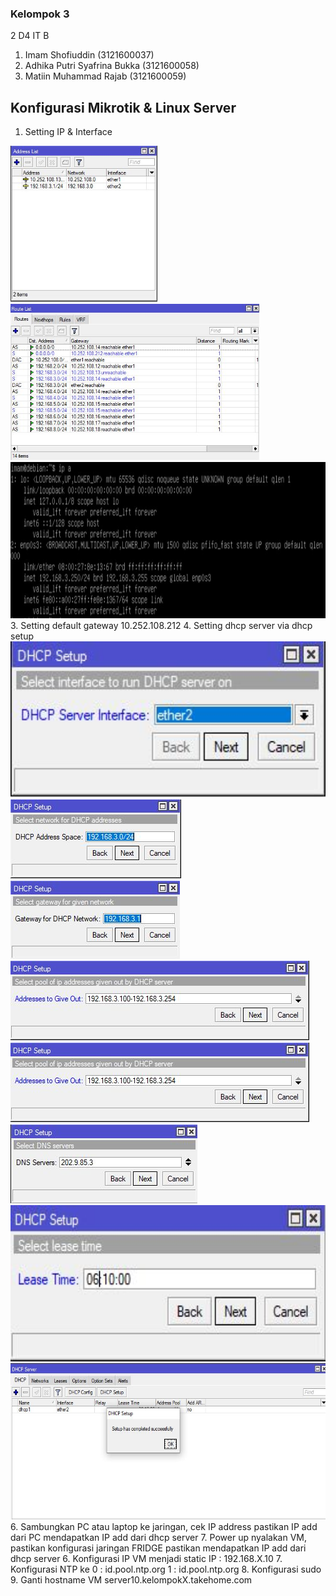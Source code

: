 ### Kelompok 3
2 D4 IT B 

1. Imam Shofiuddin             (3121600037)
2. Adhika Putri Syafrina Bukka (3121600058)
3. Matiin Muhammad Rajab       (3121600059)

## Konfigurasi Mikrotik & Linux Server

1. Setting IP & Interface
<img src="https://github.com/adhikasyafrina/Workshop-Administrasi-Jaringan/blob/main/Minggu%205/Images/IP_add.jpg" height="250" /> 
<img src="https://github.com/adhikasyafrina/Workshop-Administrasi-Jaringan/blob/main/Minggu%205/Images/IP_route.jpg" height="250" />
<img src="https://github.com/adhikasyafrina/Workshop-Administrasi-Jaringan/blob/main/Minggu%205/Images/chech_ip%20a.jpg" height="250" />
3. Setting default gateway 10.252.108.212
4. Setting dhcp server via dhcp setup 
<img src="https://github.com/adhikasyafrina/Workshop-Administrasi-Jaringan/blob/main/Minggu%205/Images/dhcp_setup.jpg" height="250" />
<img src="https://github.com/adhikasyafrina/Workshop-Administrasi-Jaringan/blob/main/Minggu%205/Images/dhcp_setup1.jpg" />
<img src="https://github.com/adhikasyafrina/Workshop-Administrasi-Jaringan/blob/main/Minggu%205/Images/dhcp_setup2.jpg" />
<img src="https://github.com/adhikasyafrina/Workshop-Administrasi-Jaringan/blob/main/Minggu%205/Images/dhcp_setup3.jpg" />
<img src="https://github.com/adhikasyafrina/Workshop-Administrasi-Jaringan/blob/main/Minggu%205/Images/dhcp_setup4.jpg" />
<img src="https://github.com/adhikasyafrina/Workshop-Administrasi-Jaringan/blob/main/Minggu%205/Images/dhcp_setup5.jpg" />
<img src="https://github.com/adhikasyafrina/Workshop-Administrasi-Jaringan/blob/main/Minggu%205/Images/dhcp_setup6.jpg" height="250" />
<img src="https://github.com/adhikasyafrina/Workshop-Administrasi-Jaringan/blob/main/Minggu%205/Images/dhcp_setup7.jpg" height="250" />
6. Sambungkan PC atau laptop ke jaringan, cek IP address pastikan IP add dari PC mendapatkan IP add dari dhcp server
7. Power up
   nyalakan VM, pastikan konfigurasi jaringan FRIDGE
   pastikan mendapatkan IP add dari dhcp server
6. Konfigurasi IP VM menjadi static
   IP : 192.168.X.10
7. Konfigurasi NTP ke
   0 : id.pool.ntp.org
   1 : id.pool.ntp.org
8. Konfigurasi sudo
9. Ganti hostname VM 
   server10.kelompokX.takehome.com
